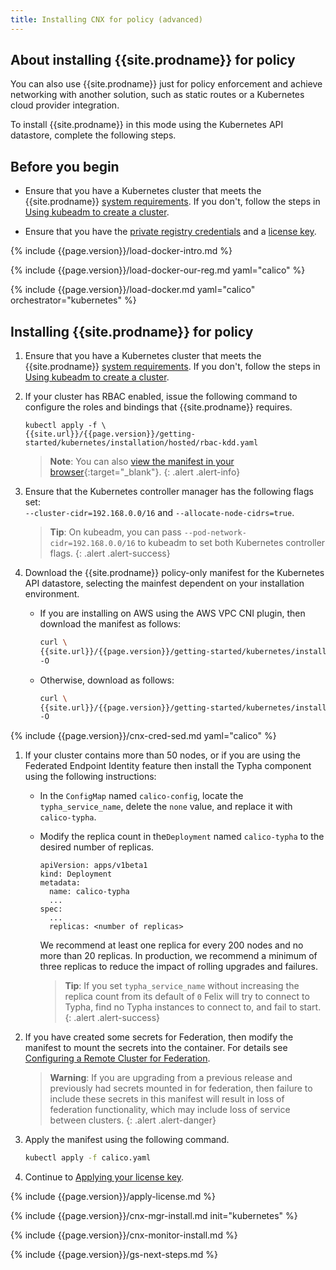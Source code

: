 ```yaml
---
title: Installing CNX for policy (advanced)
---
```


## About installing {{site.prodname}} for policy

You can also use {{site.prodname}} just for policy enforcement and achieve networking 
with another solution, such as static routes or a Kubernetes cloud provider integration. 

To install {{site.prodname}} in this mode using the Kubernetes API datastore,
complete the following steps.

## Before you begin

- Ensure that you have a Kubernetes cluster that meets the {{site.prodname}} 
  [system requirements](../requirements). If you don't, follow the steps in 
  [Using kubeadm to create a cluster](http://kubernetes.io/docs/getting-started-guides/kubeadm/).

- Ensure that you have the [private registry credentials](../../../getting-started/#obtain-the-private-registry-credentials) 
  and a [license key](../../../getting-started/#obtain-a-license-key).

{% include {{page.version}}/load-docker-intro.md %}

{% include {{page.version}}/load-docker-our-reg.md yaml="calico" %}

{% include {{page.version}}/load-docker.md yaml="calico" orchestrator="kubernetes" %}

## <a name="install-cnx"></a>Installing {{site.prodname}} for policy

1. Ensure that you have a Kubernetes cluster that meets the 
   {{site.prodname}} [system requirements](../requirements). If you don't, 
   follow the steps in [Using kubeadm to create a cluster](http://kubernetes.io/docs/getting-started-guides/kubeadm/).

1. If your cluster has RBAC enabled, issue the following command to 
   configure the roles and bindings that {{site.prodname}} requires.

   ```
   kubectl apply -f \
   {{site.url}}/{{page.version}}/getting-started/kubernetes/installation/hosted/rbac-kdd.yaml
   ```
   > **Note**: You can also 
   > [view the manifest in your browser](hosted/rbac-kdd.yaml){:target="_blank"}.
   {: .alert .alert-info}

1. Ensure that the Kubernetes controller manager has the following flags
   set: <br>
   `--cluster-cidr=192.168.0.0/16` and `--allocate-node-cidrs=true`. 

   > **Tip**: On kubeadm, you can pass `--pod-network-cidr=192.168.0.0/16` 
   > to kubeadm to set both Kubernetes controller flags.
   {: .alert .alert-success}

1. Download the {{site.prodname}} policy-only manifest for the Kubernetes API datastore, selecting the mainfest dependent 
   on your installation environment.
   
   - If you are installing on AWS using the AWS VPC CNI plugin, then download the manifest as follows:
     ```bash
     curl \
     {{site.url}}/{{page.version}}/getting-started/kubernetes/installation/hosted/kubernetes-datastore/policy-only-ecs/1.7/calico.yaml \
     -O
     ```

   - Otherwise, download as follows:
     ```bash
     curl \
     {{site.url}}/{{page.version}}/getting-started/kubernetes/installation/hosted/kubernetes-datastore/policy-only/1.7/calico.yaml \
     -O
     ```
   
{% include {{page.version}}/cnx-cred-sed.md yaml="calico" %}
   
1. If your cluster contains more than 50 nodes, or if you are using the Federated Endpoint Identity feature
   then install the Typha component using the following instructions:

   - In the `ConfigMap` named `calico-config`, locate the `typha_service_name`,
     delete the `none` value, and replace it with `calico-typha`.

   - Modify the replica count in the`Deployment` named `calico-typha`
     to the desired number of replicas.
    
     ```
     apiVersion: apps/v1beta1
     kind: Deployment
     metadata:
       name: calico-typha
       ...
     spec:
       ...
       replicas: <number of replicas>
     ```
   
     We recommend at least one replica for every 200 nodes and no more than 
     20 replicas. In production, we recommend a minimum of three replicas to reduce 
     the impact of rolling upgrades and failures.

     > **Tip**: If you set `typha_service_name` without increasing the replica 
     > count from its default of `0` Felix will try to connect to Typha, find no 
     > Typha instances to connect to, and fail to start.
     {: .alert .alert-success}

1. If you have created some secrets for Federation, then modify the manifest to mount the secrets into the 
   container.  For details see [Configuring a Remote Cluster for Federation](/{{page.version}}/usage/federation/configure-rcc).

   > **Warning**: If you are upgrading from a previous release and previously had secrets mounted in for 
   > federation, then failure to include these secrets in this manifest will result in loss of federation
   > functionality, which may include loss of service between clusters.
   {: .alert .alert-danger}

1. Apply the manifest using the following command.

   ```bash
   kubectl apply -f calico.yaml
   ```

1. Continue to [Applying your license key](#applying-your-license-key).

{% include {{page.version}}/apply-license.md %}
   
{% include {{page.version}}/cnx-mgr-install.md init="kubernetes" %}

{% include {{page.version}}/cnx-monitor-install.md %}

{% include {{page.version}}/gs-next-steps.md %}